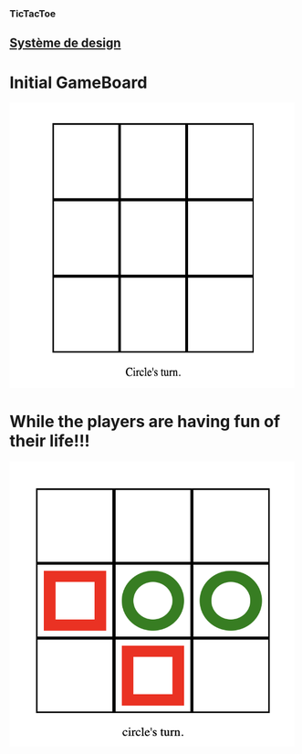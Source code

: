 ### TicTacToe

## [Système de design](/docs/design_system.md)

# Initial GameBoard
<img src="/docs/assets/design_system/projectpic1.png" alt="project picture 1" title="initial Game Board" width="500" height="500" /> 

# While the players are having fun of their life!!!
<img src="/docs/assets/design_system/projectpic2.png" alt="project picture 2" title="initial Game Board" width="500" height="500" /> 




